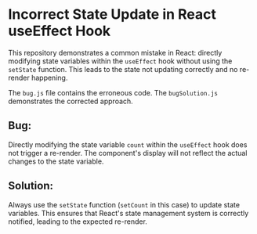 # Incorrect State Update in React useEffect Hook

This repository demonstrates a common mistake in React: directly modifying state variables within the `useEffect` hook without using the `setState` function.  This leads to the state not updating correctly and no re-render happening.

The `bug.js` file contains the erroneous code. The `bugSolution.js` demonstrates the corrected approach.

## Bug:
Directly modifying the state variable `count` within the `useEffect` hook does not trigger a re-render. The component's display will not reflect the actual changes to the state variable.

## Solution:
Always use the `setState` function (`setCount` in this case) to update state variables.  This ensures that React's state management system is correctly notified, leading to the expected re-render.
